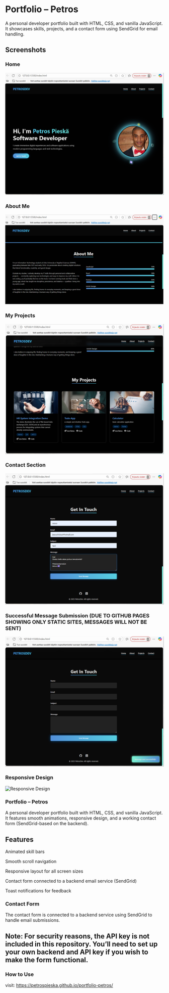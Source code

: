 # Portfolio – Petros

A personal developer portfolio built with HTML, CSS, and vanilla JavaScript. It showcases skills, projects, and a contact form using SendGrid for email handling.

## Screenshots

### Home
![Home](screenshots/home.png)

### About Me
![About Me](screenshots/aboutme.png)

### My Projects
![Projects](screenshots/myprojects.png)

### Contact Section
![Contact](screenshots/contact.png)

### Successful Message Submission (DUE TO GITHUB PAGES SHOWING ONLY STATIC SITES, MESSAGES WILL NOT BE SENT)
![Message Sent](screenshots/messagesent.png)

### Responsive Design
![Responsive Design](screenshots/responsive.gif)

### Portfolio – Petros

A personal developer portfolio built with HTML, CSS, and vanilla JavaScript. It features smooth animations, responsive design, and a working contact form (SendGrid-based on the backend).

## Features

Animated skill bars

Smooth scroll navigation

Responsive layout for all screen sizes

Contact form connected to a backend email service (SendGrid)

Toast notifications for feedback

### Contact Form

The contact form is connected to a backend service using SendGrid to handle email submissions.
## Note: For security reasons, the API key is not included in this repository. You’ll need to set up your own backend and API key if you wish to make the form functional.

### How to Use
visit:
https://petrospieska.github.io/portfolio-petros/

